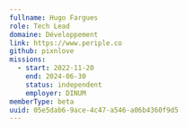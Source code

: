 ```yaml
---
fullname: Hugo Fargues
role: Tech Lead
domaine: Développement
link: https://www.periple.co
github: pixnlove
missions:
  - start: 2022-11-20
    end: 2024-06-30
    status: independent
    employer: DINUM
memberType: beta
uuid: 05e5dab6-9ace-4c47-a546-a06b4360f9d5
---
```

